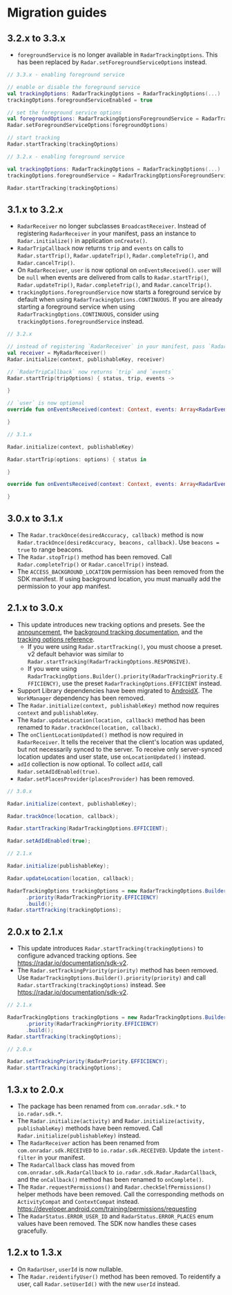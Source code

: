 # Migration guides

## 3.2.x to 3.3.x

- `foregroundService` is no longer available in `RadarTrackingOptions`. This has been replaced by `Radar.setForegroundServiceOptions` instead.

```kotlin
// 3.3.x - enabling foreground service

// enable or disable the foreground service
val trackingOptions: RadarTrackingOptions = RadarTrackingOptions(...)
trackingOptions.foregroundServiceEnabled = true

// set the foreground service options
val foregroundOptions: RadarTrackingOptionsForegroundService = RadarTrackingOptionsForegroundService(...)
Radar.setForegroundServiceOptions(foregroundOptions)

// start tracking
Radar.startTracking(trackingOptions)
```

```kotlin
// 3.2.x - enabling foreground service

val trackingOptions: RadarTrackingOptions = RadarTrackingOptions(...)
trackingOptions.foregroundService = RadarTrackingOptionsForegroundService(...)

Radar.startTracking(trackingOptions)
```

## 3.1.x to 3.2.x

- `RadarReceiver` no longer subclasses `BroadcastReceiver`. Instead of registering `RadarReceiver` in your manifest, pass an instance to `Radar.initialize()` in application `onCreate()`.
- `RadarTripCallback` now returns `trip` and `events` on calls to `Radar.startTrip()`, `Radar.updateTrip()`, `Radar.completeTrip()`, and `Radar.cancelTrip()`.
- On `RadarReceiver`, `user` is now optional on `onEventsReceived()`. `user` will be `null` when events are delivered from calls to `Radar.startTrip()`, `Radar.updateTrip()`, `Radar.completeTrip()`, and `Radar.cancelTrip()`.
- `trackingOptions.foregroundService` now starts a foreground service by default when using `RadarTrackingOptions.CONTINUOUS`. If you are already starting a foreground service when using `RadarTrackingOptions.CONTINUOUS`, consider using `trackingOptions.foregroundService` instead.

```kotlin
// 3.2.x

// instead of registering `RadarReceiver` in your manifest, pass `RadarReceiver` to `initialize()`
val receiver = MyRadarReceiver()
Radar.initialize(context, publishableKey, receiver)

// `RadarTripCallback` now returns `trip` and `events`
Radar.startTrip(tripOptions) { status, trip, events ->

}

// `user` is now optional
override fun onEventsReceived(context: Context, events: Array<RadarEvent>, user: RadarUser?) {

}
```

```kotlin
// 3.1.x

Radar.initialize(context, publishableKey)

Radar.startTrip(options: options) { status in

}

override fun onEventsReceived(context: Context, events: Array<RadarEvent>, user: RadarUser) {

}
```

## 3.0.x to 3.1.x

- The `Radar.trackOnce(desiredAccuracy, callback)` method is now `Radar.trackOnce(desiredAccuracy, beacons, callback)`. Use `beacons = true` to range beacons.
- The `Radar.stopTrip()` method has been removed. Call `Radar.completeTrip()` or `Radar.cancelTrip()` instead.
- The `ACCESS_BACKGROUND_LOCATION` permission has been removed from the SDK manifest. If using background location, you must manually add the permission to your app manifest.

## 2.1.x to 3.0.x

- This update introduces new tracking options and presets. See the [announcement](https://radar.io/blog/open-source-radar-sdk-v3-custom-tracking-options-public-beta), the [background tracking documentation](https://radar.io/documentation/sdk-v3#android-background), and the [tracking options reference](https://radar.io/documentation/sdk/tracking#android).
  - If you were using `Radar.startTracking()`, you must choose a preset. v2 default behavior was similar to `Radar.startTracking(RadarTrackingOptions.RESPONSIVE)`.
  - If you were using `RadarTrackingOptions.Builder().priority(RadarTrackingPriority.EFFICIENCY)`, use the preset `RadarTrackingOptions.EFFICIENT` instead.
- Support Library dependencies have been migrated to [AndroidX](https://developer.android.com/jetpack/androidx). The `WorkManager` dependency has been removed.
- The `Radar.initialize(context, publishableKey)` method now requires `context` and `publishableKey`.
- The `Radar.updateLocation(location, callback)` method has been renamed to `Radar.trackOnce(location, callback)`.
- The `onClientLocationUpdated()` method is now required in `RadarReceiver`. It tells the receiver that the client's location was updated, but not necessarily synced to the server. To receive only server-synced location updates and user state, use `onLocationUpdated()` instead.
- `adId` collection is now optional. To collect `adId`, call `Radar.setAdIdEnabled(true)`.
- `Radar.setPlacesProvider(placesProvider)` has been removed.

```java
// 3.0.x

Radar.initialize(context, publishableKey);

Radar.trackOnce(location, callback);

Radar.startTracking(RadarTrackingOptions.EFFICIENT);

Radar.setAdIdEnabled(true);
```

```java
// 2.1.x

Radar.initialize(publishableKey);

Radar.updateLocation(location, callback);

RadarTrackingOptions trackingOptions = new RadarTrackingOptions.Builder()
      .priority(RadarTrackingPriority.EFFICIENCY)
      .build();
Radar.startTracking(trackingOptions);
```

## 2.0.x to 2.1.x

- This update introduces `Radar.startTracking(trackingOptions)` to configure advanced tracking options. See https://radar.io/documentation/sdk-v2.
- The `Radar.setTrackingPriority(priority)` method has been removed. Use `RadarTrackingOptions.Builder().priority(priority)` and call `Radar.startTracking(trackingOptions)` instead. See https://radar.io/documentation/sdk-v2.

```java
// 2.1.x

RadarTrackingOptions trackingOptions = new RadarTrackingOptions.Builder()
      .priority(RadarTrackingPriority.EFFICIENCY)
      .build();
Radar.startTracking(trackingOptions);
```

```java
// 2.0.x

Radar.setTrackingPriority(RadarPriority.EFFICIENCY);
Radar.startTracking(trackingOptions);
```

## 1.3.x to 2.0.x

- The package has been renamed from `com.onradar.sdk.*` to `io.radar.sdk.*`.
- The `Radar.initialize(activity)` and `Radar.initialize(activity, publishableKey)` methods have been removed. Call `Radar.initialize(publishableKey)` instead.
- The `RadarReceiver` action has been renamed from `com.onradar.sdk.RECEIVED` to `io.radar.sdk.RECEIVED`. Update the `intent-filter` in your manifest.
- The `RadarCallback` class has moved from `com.onradar.sdk.RadarCallback` to `io.radar.sdk.Radar.RadarCallback`, and the `onCallback()` method has been renamed to `onComplete()`.
- The `Radar.requestPermissions()` and `Radar.checkSelfPermissions()` helper methods have been removed. Call the corresponding methods on `ActivityCompat` and `ContextCompat` instead. https://developer.android.com/training/permissions/requesting
- The `RadarStatus.ERROR_USER_ID` and `RadarStatus.ERROR_PLACES` enum values have been removed. The SDK now handles these cases gracefully.

## 1.2.x to 1.3.x

- On `RadarUser`, `userId` is now nullable.
- The `Radar.reidentifyUser()` method has been removed. To reidentify a user, call `Radar.setUserId()` with the new `userId` instead.
